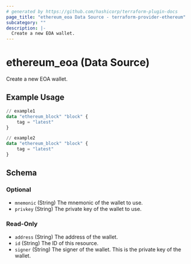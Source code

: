 ```yaml
---
# generated by https://github.com/hashicorp/terraform-plugin-docs
page_title: "ethereum_eoa Data Source - terraform-provider-ethereum"
subcategory: ""
description: |-
  Create a new EOA wallet.
---
```


# ethereum_eoa (Data Source)

Create a new EOA wallet.

## Example Usage

```terraform
// example1
data "ethereum_block" "block" {
	tag = "latest"
}

// example2
data "ethereum_block" "block" {
	tag = "latest"
}
```

<!-- schema generated by tfplugindocs -->
## Schema

### Optional

- `mnemonic` (String) The mnemonic of the wallet to use.
- `privkey` (String) The private key of the wallet to use.

### Read-Only

- `address` (String) The address of the wallet.
- `id` (String) The ID of this resource.
- `signer` (String) The signer of the wallet. This is the private key of the wallet.
